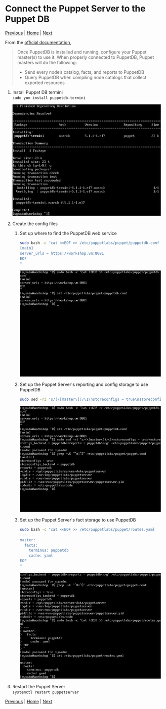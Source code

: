 # Connect the Puppet Server to the Puppet DB

[Previous](install-puppet-db.md) \| [Home](index.md) \| [Next](create-environment.md)

From the [official documentation](https://puppet.com/docs/puppetdb/5.1/connect_puppet_master.html),
>Once PuppetDB is installed and running, configure your Puppet master(s) to use it. When properly connected to PuppetDB, Puppet masters will do the following:
> - Send every node’s catalog, facts, and reports to PuppetDB
> - Query PuppetDB when compiling node catalogs that collect exported resources

1. Install Puppet DB termini  
   `sudo yum install puppetdb-termini`

   ![](images/install-puppet-db-termini-1.png)
1. Create the config files
   1. Set up where to find the PuppetDB web service
      ```bash
      sudo bash -c "cat <<EOF >> /etc/puppetlabs/puppet/puppetdb.conf
      [main]
      server_urls = https://workshop.vm:8081
      EOF
      "
      ```
      ![](images/install-puppet-db-termini-2.png)
   1. Set up the Puppet Server's reporting and config storage to use PuppetDB
      ```bash
      sudo sed -ri 's/(\[master\])/\1\nstoreconfigs = true\nstoreconfigs_backend = puppetdb\nreports =    puppetdb\n/g' /etc/puppetlabs/puppet/puppet.conf
      ```
      ![](images/install-puppet-db-termini-3.png)

   1. Set up the Puppet Server's fact storage to use PuppetDB
      ```bash
      sudo bash -c "cat <<EOF >> /etc/puppetlabs/puppet/routes.yaml
      ---
      master:
        facts:
          terminus: puppetdb
          cache: yaml
      EOF
      "
      ```
      ![](images/install-puppet-db-termini-4.png)
1. Restart the Puppet Server  
   `systemctl restart puppetserver`

[Previous](install-puppet-db.md) \| [Home](index.md) \| [Next](create-environment.md)
